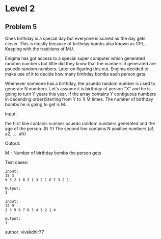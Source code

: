 # Level 2

## Problem 5

Ones birthday is a special day but everyone is scared as the day gets closer. This is mostly because of birthday bombs also known as GPL. Keeping with the traditions of MU.

Enigma has got access to a special super computer which generated random numbers but little did they know that the numbers it generated are psuedo random numbers.
Later on figuring this out. Engima decided to make use of it to decide how many birthday bombs each person gets.

Whenever someone has a birthday, the psuedo random number is used to generate N numbers. Let's assume it is birthday of person "X" and he is going to turn Y years this year. If the array contains Y contiguous numbers in decending order(Starting from Y to 1) M times. The number of birthday bombs he is going to get is M.



Input:

the first line contains number psuedo random numbers generated and the age of the person. (N Y)
The second line contains N positive numbers (a1, a2, .... aN)

Output:

M - Number of birthday bombs the person gets



Test cases:
```
Input:
15 3
9 3 2 1 8 2 1 3 2 1 6 7 3 2 1
```
```
Output: 
3
```


```
Input:
12 9
2 3 9 8 7 6 5 4 3 2 1 4
```
```
output:
1
```

author: vivekdhir77